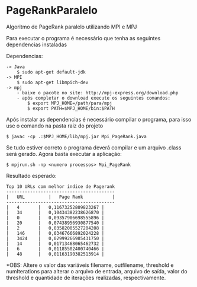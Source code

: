 # PageRankParalelo
Algoritmo de PageRank paralelo utilizando MPI e MPJ

Para executar o programa é necessário que tenha as seguintes dependencias instaladas

Dependencias:

    -> Java
        $ sudo apt-get default-jdk 
    -> MPI
        $ sudo apt-get libmpich-dev
    -> mpj
        - baixe o pacote no site: http://mpj-express.org/download.php
        - após completar o download execute os seguintes comandos:
            $ export MPJ_HOME=/path/para/mpj
            $ export PATH=$MPJ_HOME/bin:$PATH

Após instalar as dependencias é necessário compilar o programa, para isso use o comando na pasta raiz do projeto

    $ javac -cp .:$MPJ_HOME/lib/mpj.jar Mpi_PageRank.java

Se tudo estiver correto o programa deverá compilar e um arquivo .class será gerado.
Agora basta executar a aplicação:

    $ mpjrun.sh -np <numero processos> Mpi_PageRank

Resultado esperado:

    Top 10 URLs com melhor indice de Pagerank 
    -----------------------------------------
    |	URL 		|	Page Rank			|
    -----------------------------------------
    |	4		|	0,11673252809823267	|
    |	34		|	0,10434382238626870	|
    |	0		|	0,09357906698555896	|
    |	20		|	0,07438956930877540	|
    |	2		|	0,03582005527204208	|
    |	146		|	0,03467666892024228	|
    |	3424	|	0,02999266985431750	|
    |	14		|	0,01713468065462732	|
    |	6		|	0,01185502400740466	|
    |	48		|	0,01163190382513914	|

*OBS: Altere o valor das variáveis filename, outfilename, threshold e numIterations para alterar o arquivo de entrada, arquivo de saída, valor do threshold e quantidade de iterações 
realizadas, respectivamente.

